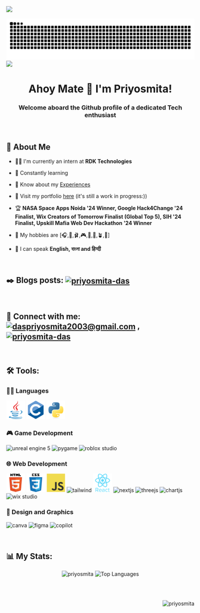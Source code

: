 



<!--horizontal divider(gradiant)-->
<img src="https://user-images.githubusercontent.com/73097560/115834477-dbab4500-a447-11eb-908a-139a6edaec5c.gif">

<!--h1 without bottom border-->
<div id="user-content-toc">
<!--   <ul align="center">
    <summary><h1 style="display: inline-block">Ahoy Mate 🫡, I'm Priyosmita</h1></summary>
  </ul> -->
</div>

![Snake Animation](https://raw.githubusercontent.com/Priyosmita/Priyosmita/output/snake.svg)
<img src="https://user-images.githubusercontent.com/73097560/115834477-dbab4500-a447-11eb-908a-139a6edaec5c.gif">

<h1 align="center">Ahoy Mate 🫡 I'm Priyosmita!</h1>
<h3 align="center">Welcome aboard the Github profile of a dedicated Tech enthusiast</h3>


<p align="left"> <a href="https://twitter.com/" target="blank"><img src="https://img.shields.io/twitter/follow/?logo=twitter&style=for-the-badge" alt="" /></a> </p>


## 🦋 About Me 
<!-- - 🚀 I’m currently working on [AIkya](https://github.com/Priyosmita/AIkya) and [Kali Yug](https://github.com/Priyosmita/Kali-Yug) -->

- 👩‍💻 I'm currently an intern at **RDK Technologies**

- 🌱 Constantly learning

- 📄 Know about my [Experiences](https://drive.google.com/file/d/1KmT-H-I-G3JvjYBXM-Qb9xuZXJ_VQLkZ/view?usp=drive_link)

- 🌷 Visit my portfolio [here](https://priyosmita.vercel.app/) (it's still a work in progress:))

- 🏆 **NASA Space Apps Noida '24 Winner, Google Hack4Change '24 Finalist, Wix Creators of Tomorrow Finalist (Global Top 5), SIH '24 Finalist, Upskill Mafia Web Dev Hackathon '24 Winner**

- 💫 My hobbies are [🎧,🎸,🩰,🎮,🌊,📸,🪴,🎨]

- 💬 I can speak **English, বাংলা and हिन्दी**

</br>

## ✒️ Blogs posts: <a href="https://medium.com/@daspriyosmita2003" target="blank"><img align="center" src="https://encrypted-tbn0.gstatic.com/images?q=tbn:ANd9GcR9Hpbjsce8cvgTiprxRPHitz8slLyNdJFGOA&s" alt="priyosmita-das" height="30" width="130" /></a>

</br>

## 🤝 Connect with me: <a href="https://mail.google.com/mail/?view=cm&to=daspriyosmita2003@gmail.com" target="_blank"><img align="center" src="https://upload.wikimedia.org/wikipedia/commons/thumb/7/7e/Gmail_icon_%282020%29.svg/1280px-Gmail_icon_%282020%29.svg.png" alt="daspriyosmita2003@gmail.com" height="26" /></a> , <a href="https://linkedin.com/in/priyosmita-das" target="blank"><img align="center" src="https://raw.githubusercontent.com/rahuldkjain/github-profile-readme-generator/master/src/images/icons/Social/linked-in-alt.svg" alt="priyosmita-das" height="26" width="28" /></a>



</br>

## 🛠️ Tools:
<h3 align="left">👩‍💻 Languages</h3>
<p align="left"> 
    <img src="https://raw.githubusercontent.com/devicons/devicon/master/icons/java/java-original.svg" alt="java" width="50" height="50"/> 
    <img src="https://raw.githubusercontent.com/devicons/devicon/master/icons/c/c-original.svg" alt="c" width="50" height="50"/>
    <img src="https://raw.githubusercontent.com/devicons/devicon/master/icons/python/python-original.svg" alt="python" width="50" height="50"/>
</p>

<h3 align="left">🎮 Game Development</h3>
<p align="left"> 
    <img src="https://cdn2.unrealengine.com/ue-logo-stacked-unreal-engine-w-677x545-fac11de0943f.png" alt="unreal engine 5" width="58" height="50"/>
    <img src="https://www.pygame.org/docs/_static/pygame_logo.svg" alt="pygame" width="90" height="50"/>  
    <img src="https://upload.wikimedia.org/wikipedia/commons/thumb/b/b1/Roblox_Studio_logo_-_2017-2021.svg/916px-Roblox_Studio_logo_-_2017-2021.svg.png?20221117210703" alt="roblox studio" width="50" height="50"/>
</p>

<h3 align="left">🌐 Web Development</h3>
<p align="left"> 
    <img src="https://raw.githubusercontent.com/devicons/devicon/master/icons/html5/html5-original-wordmark.svg" alt="html5" width="50" height="50"/>
    <img src="https://raw.githubusercontent.com/devicons/devicon/master/icons/css3/css3-original-wordmark.svg" alt="css3" width="50" height="50"/>
    <img src="https://raw.githubusercontent.com/devicons/devicon/master/icons/javascript/javascript-original.svg" alt="javascript" width="50" height="50"/>
    <img src="https://www.vectorlogo.zone/logos/tailwindcss/tailwindcss-icon.svg" alt="tailwind" width="50" height="50"/>
    <img src="https://raw.githubusercontent.com/devicons/devicon/master/icons/react/react-original-wordmark.svg" alt="react" width="50" height="50"/>
    <img src="https://www.datocms-assets.com/98835/1684410508-image-7.png" alt="nextjs" width="50" height="50"/>
    <img src="https://canada1.discourse-cdn.com/flex035/uploads/threejs/optimized/2X/e/e4f86d2200d2d35c30f7b1494e96b9595ebc2751_2_744x750.png" alt="threejs" width="50" height="50"/>
    <img src="https://upload.wikimedia.org/wikipedia/commons/thumb/8/86/Chart.js_logo.svg/768px-Chart.js_logo.svg.png" alt="chartjs" width="50" height="50"/>
    <img src="https://static-00.iconduck.com/assets.00/wix-icon-2048x2048-petxyljo.png" alt="wix studio" height="50"/>
</p>

<h3 align="left">🎨 Design and Graphics</h3>
<p align="left"> 
    <img src="https://upload.wikimedia.org/wikipedia/en/thumb/b/bb/Canva_Logo.svg/480px-Canva_Logo.svg.png?20241218040754" alt="canva" height="25"/>
    <img src="https://upload.wikimedia.org/wikipedia/commons/3/33/Figma-logo.svg" alt="figma" width="" height="30"/>
    <img src="https://upload.wikimedia.org/wikipedia/commons/thumb/2/2a/Microsoft_365_Copilot_Icon.svg/72px-Microsoft_365_Copilot_Icon.svg.png" alt="copilot" width="" height="40"/>
</p>
</br>

## 📊 My Stats:
<p align="center">
    <img src="https://github-readme-streak-stats.herokuapp.com/?user=priyosmita&theme=radical&ring=FE8300&fire=FD5400&currStreakNum=FDBC00&sideNums=32cd32&sideLabels=ffa500&dates=adff2f&currStreakLabel=FF0061" 
         alt="priyosmita"/>
    <img src="https://github-readme-stats.vercel.app/api/top-langs/?username=priyosmita&theme=radical&layout=compact&hide_border=true" 
         alt="Top Languages" />
</p>

</br>

</br>
<p align="right"> <img src="https://komarev.com/ghpvc/?username=priyosmita&label=Profile%20views&color=A383FF&style=flat" alt="priyosmita" /> </p>

